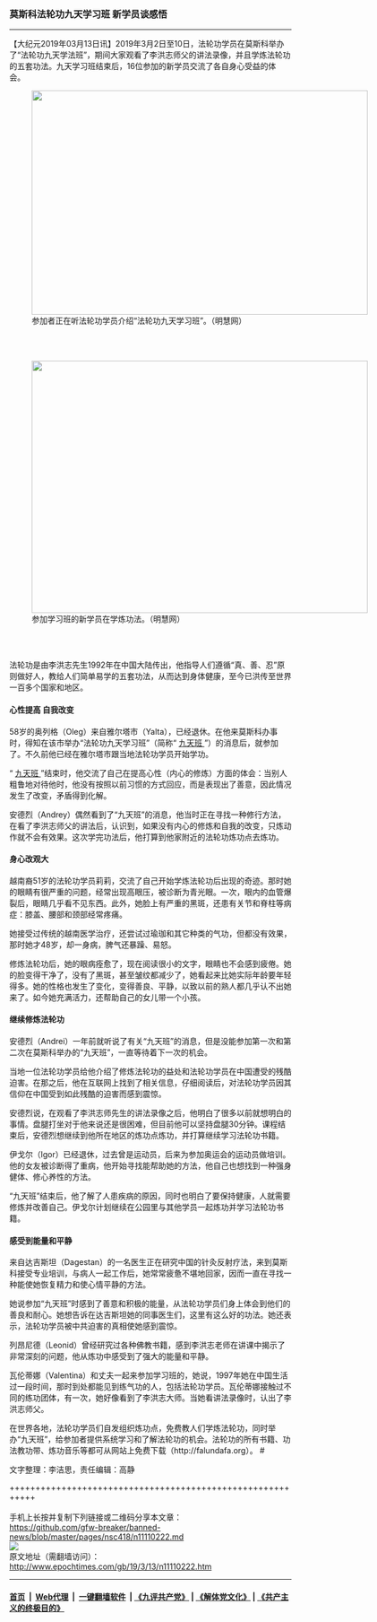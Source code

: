 ### 莫斯科法轮功九天学习班 新学员谈感悟
------------------------

<p>
 【大纪元2019年03月13日讯】2019年3月2日至10日，法轮功学员在莫斯科举办了“法轮功九天学法班”，期间大家观看了李洪志师父的讲法录像，并且学炼法轮功的五套功法。九天学习班结束后，16位参加的新学员交流了各自身心受益的体会。
</p>
<figure class="wp-caption aligncenter" id="attachment_11110274" style="width: 600px">
 <a href="http://i.epochtimes.com/assets/uploads/2019/03/2019-3-12-202118-0-e1552474371496.jpg">
  <img alt="" class="size-large wp-image-11110274" height="400" src="http://i.epochtimes.com/assets/uploads/2019/03/2019-3-12-202118-0-600x400.jpg" width="600"/>
 </a>
 <br/><figcaption class="wp-caption-text">
  参加者正在听法轮功学员介绍“法轮功九天学习班”。（明慧网）
 </figcaption><br/>
</figure><br/>
<figure class="wp-caption aligncenter" id="attachment_11110280" style="width: 600px">
 <a href="http://i.epochtimes.com/assets/uploads/2019/03/2019-3-12-202118-3-e1552474615667.png">
  <img alt="" class="size-large wp-image-11110280" height="450" src="http://i.epochtimes.com/assets/uploads/2019/03/2019-3-12-202118-3-600x450.png" width="600"/>
 </a>
 <br/><figcaption class="wp-caption-text">
  参加学习班的新学员在学炼功法。（明慧网）
 </figcaption><br/>
</figure><br/>
<p>
 法轮功是由李洪志先生1992年在中国大陆传出，他指导人们遵循“真、善、忍”原则做好人，教给人们简单易学的五套功法，从而达到身体健康，至今已洪传至世界一百多个国家和地区。
</p>
<h4>
 心性提高 自我改变
</h4>
<p>
 58岁的奥列格（Oleg）来自雅尔塔市（Yalta），已经退休。在他来莫斯科办事时，得知在该市举办“法轮功九天学习班”（简称“
 <a href="http://www.epochtimes.com/gb/tag/%E4%B9%9D%E5%A4%A9%E7%8F%AD.html">
  九天班
 </a>
 ”）的消息后，就参加了。不久前他已经在雅尔塔市跟当地法轮功学员开始学功。
</p>
<p>
 “
 <a href="http://www.epochtimes.com/gb/tag/%E4%B9%9D%E5%A4%A9%E7%8F%AD.html">
  九天班
 </a>
 ”结束时，他交流了自己在提高心性（内心的修炼）方面的体会：当别人粗鲁地对待他时，他没有按照以前习惯的方式回应，而是表现出了善意，因此情况发生了改变，矛盾得到化解。
</p>
<p>
 安德烈（Andrey）偶然看到了“九天班”的消息，他当时正在寻找一种修行方法，在看了李洪志师父的讲法后，认识到，如果没有内心的修炼和自我的改变，只炼动作就不会有效果。这次学完功法后，他打算到他家附近的法轮功炼功点去炼功。
</p>
<h4>
 身心改观大
</h4>
<p>
 越南裔51岁的法轮功学员莉莉，交流了自己开始学炼法轮功后出现的奇迹。那时她的眼睛有很严重的问题，经常出现高眼压，被诊断为青光眼。一次，眼内的血管爆裂后，眼睛几乎看不见东西。此外，她脸上有严重的黑斑，还患有关节和脊柱等病症：膝盖、腰部和颈部经常疼痛。
</p>
<p>
 她接受过传统的越南医学治疗，还尝试过瑜珈和其它种类的气功，但都没有效果，那时她才48岁，却一身病，脾气还暴躁、易怒。
</p>
<p>
 修炼法轮功后，她的眼病痊愈了，现在阅读很小的文字，眼睛也不会感到疲倦。她的脸变得干净了，没有了黑斑，甚至皱纹都减少了，她看起来比她实际年龄要年轻得多。她的性格也发生了变化，变得善良、平静，以致以前的熟人都几乎认不出她来了。如今她充满活力，还帮助自己的女儿带一个小孩。
</p>
<h4>
 继续修炼法轮功
</h4>
<p>
 安德烈（Andrei）一年前就听说了有关“九天班”的消息，但是没能参加第一次和第二次在莫斯科举办的“九天班”，一直等待着下一次的机会。
</p>
<p>
 当地一位法轮功学员给他介绍了修炼法轮功的益处和法轮功学员在中国遭受的残酷迫害。在那之后，他在互联网上找到了相关信息，仔细阅读后，对法轮功学员因其信仰在中国受到如此残酷的迫害而感到震惊。
</p>
<p>
 安德烈说，在观看了李洪志师先生的讲法录像之后，他明白了很多以前就想明白的事情。盘腿打坐对于他来说还是很困难，但目前他可以坚持盘腿30分钟。课程结束后，安德烈想继续到他所在地区的炼功点炼功，并打算继续学习法轮功书籍。
</p>
<p>
 伊戈尔（Igor）已经退休，过去曾是运动员，后来为参加奥运会的运动员做培训。他的女友被诊断得了重病，他开始寻找能帮助她的方法，他自己也想找到一种强身健体、修心养性的方法。
</p>
<p>
 “九天班”结束后，他了解了人患疾病的原因，同时也明白了要保持健康，人就需要修炼并改善自己。伊戈尔计划继续在公园里与其他学员一起炼功并学习法轮功书籍。
</p>
<h4>
 感受到能量和平静
</h4>
<p>
 来自达吉斯坦（Dagestan）的一名医生正在研究中国的针灸反射疗法，来到莫斯科接受专业培训，与病人一起工作后，她常常疲惫不堪地回家，因而一直在寻找一种能使她恢复精力和使心情平静的方法。
</p>
<p>
 她说参加“九天班”时感到了善意和积极的能量，从法轮功学员们身上体会到他们的善良和耐心。她想告诉在达吉斯坦她的同事医生们，这里有这么好的功法。她还表示，法轮功学员被中共迫害的真相使她感到震惊。
</p>
<p>
 列昂尼德（Leonid）曾经研究过各种佛教书籍，感到李洪志老师在讲课中揭示了非常深刻的问题，他从炼功中感受到了强大的能量和平静。
</p>
<p>
 瓦伦蒂娜（Valentina）和丈夫一起来参加学习班的，她说，1997年她在中国生活过一段时间，那时到处都能见到练气功的人，包括法轮功学员。瓦伦蒂娜接触过不同的练功团体，有一次，她好像看到了李洪志大师。当她看讲法录像时，认出了李洪志师父。
</p>
<p>
 在世界各地，法轮功学员们自发组织炼功点，免费教人们学炼法轮功，同时举办“九天班”，给参加者提供系统学习和了解法轮功的机会。法轮功的所有书籍、功法教功带、炼功音乐等都可从网站上免费下载（http://falundafa.org）。 #
</p>
<p>
 文字整理：李洁思，责任编辑：高静
</p>

+++++++++++++++++++++++++++++++++++++++++++++++++++++++++++<br/><br/>
手机上长按并复制下列链接或二维码分享本文章：<br/>
https://github.com/gfw-breaker/banned-news/blob/master/pages/nsc418/n11110222.md <br/>
<a href='https://github.com/gfw-breaker/banned-news/blob/master/pages/nsc418/n11110222.md'><img src='https://github.com/gfw-breaker/banned-news/blob/master/pages/nsc418/n11110222.md.png'/></a> <br/>
原文地址（需翻墙访问）：http://www.epochtimes.com/gb/19/3/13/n11110222.htm


------------------------
#### [首页](https://github.com/gfw-breaker/banned-news/blob/master/README.md) &nbsp;|&nbsp; [Web代理](https://github.com/labour-camp/helloworld) &nbsp;|&nbsp; [一键翻墙软件](https://github.com/gfw-breaker/nogfw/blob/master/README.md) &nbsp;| [《九评共产党》](https://github.com/gfw-breaker/9ping.md/blob/master/README.md#九评之一评共产党是什么) | [《解体党文化》](https://github.com/gfw-breaker/jtdwh.md/blob/master/README.md) | [《共产主义的终极目的》](https://github.com/gfw-breaker/gczydzjmd.md/blob/master/README.md)

